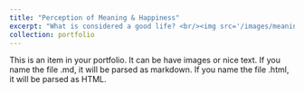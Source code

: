 ```yaml
---
title: "Perception of Meaning & Happiness"
excerpt: "What is considered a good life? <br/><img src='/images/meaning_project_photo.jpg'width="500" height="300">"
collection: portfolio
---
```


This is an item in your portfolio. It can be have images or nice text. If you name the file .md, it will be parsed as markdown. If you name the file .html, it will be parsed as HTML. 
